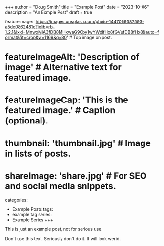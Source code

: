 +++
author = "Doug Smith"
title = "Example Post"
date = "2023-10-06"
description = "An Exmple Post"
draft = true

featureImage: 'https://images.unsplash.com/photo-1447069387593-a5de0862481e?ixlib=rb-1.2.1&ixid=MnwxMjA3fDB8MHxwaG90by1wYWdlfHx8fGVufDB8fHx8&auto=format&fit=crop&w=1169&q=80' # Top image on post.
# featureImageAlt: 'Description of image' # Alternative text for featured image.
# featureImageCap: 'This is the featured image.' # Caption (optional).
# thumbnail: 'thumbnail.jpg' # Image in lists of posts.
# shareImage: 'share.jpg' # For SEO and social media snippets.

categories:
  - Example Posts
tags:
  - example tag
series:
  - Example Series
+++

This is just an example post, not for serious use.
<!--more-->
Don't use this text. Seriously don't do it. It will look werid.